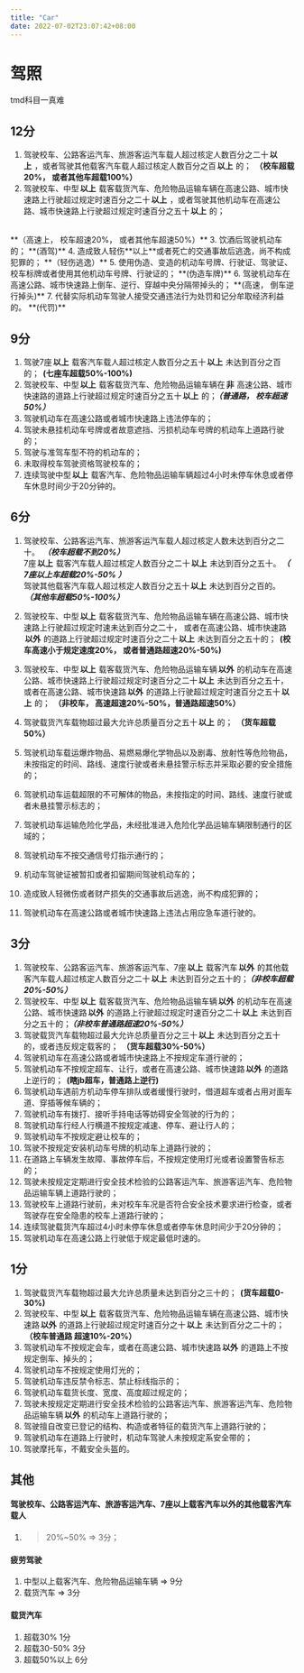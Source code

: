 ```yaml
---
title: "Car"
date: 2022-07-02T23:07:42+08:00
---
```



# 驾照

tmd科目一真难

## 12分
1. 驾驶校车、公路客运汽车、旅游客运汽车载人超过核定人数百分之二十**以上**，或者驾驶其他载客汽车载人超过核定人数百分之百**以上**的； **（校车超载20%， 或者其他车超载100%）**
2. 驾驶校车、中型**以上**载客载货汽车、危险物品运输车辆在高速公路、城市快速路上行驶超过规定时速百分之二十**以上**，或者驾驶其他机动车在高速公路、城市快速路上行驶超过规定时速百分之五十**以上**的； 
<br/>
**（高速上， 校车超速20%， 或者其他车超速50%）**
3. 饮酒后驾驶机动车的； **(酒驾)**
4. 造成致人轻伤**以上**或者死亡的交通事故后逃逸，尚不构成犯罪的； **（轻伤逃逸）**
5. 使用伪造、变造的机动车号牌、行驶证、驾驶证、校车标牌或者使用其他机动车号牌、行驶证的；  **(伪造车牌)**
6. 驾驶机动车在高速公路、城市快速路上倒车、逆行、穿越中央分隔带掉头的；   **(高速， 倒车逆行掉头)**
7. 代替实际机动车驾驶人接受交通违法行为处罚和记分牟取经济利益的。 **(代罚)**
 

## 9分
1. 驾驶7座**以上**载客汽车载人超过核定人数百分之五十**以上**未达到百分之百的； **(七座车超载50%-100%)**
2. 驾驶校车、中型**以上**载客载货汽车、危险物品运输车辆在**非**高速公路、城市快速路的道路上行驶超过规定时速百分之五十**以上**的；**_（普通路， 校车超速50%）_**
3. 驾驶机动车在高速公路或者城市快速路上违法停车的；
4. 驾驶未悬挂机动车号牌或者故意遮挡、污损机动车号牌的机动车上道路行驶的；
5. 驾驶与准驾车型不符的机动车的；
6. 未取得校车驾驶资格驾驶校车的；
7. 连续驾驶中型**以上**载客汽车、危险物品运输车辆超过4小时未停车休息或者停车休息时间少于20分钟的。

## 6分   
1. 驾驶校车、公路客运汽车、旅游客运汽车载人超过核定人数未达到百分之二十。  **_（校车超载不到20%）_** <br/>
7座**以上**载客汽车载人超过核定人数百分之二十**以上**未达到百分之五十。**_（ 7座以上车超载20%-50% ）_** <br/>
驾驶其他载客汽车载人超过核定人数百分之五十**以上**未达到百分之百的。  **_（其他车超载50%-100%）_** <br/>

2. 驾驶校车、中型**以上**载客载货汽车、危险物品运输车辆在高速公路、城市快速路上行驶超过规定时速未达到百分之二十，
或者在高速公路、城市快速路**以外**的道路上行驶超过规定时速百分之二十**以上**未达到百分之五十的；
   **(校车高速小于规定速度20%， 或者普通路超速20%-50%)**
3. 驾驶校车、中型**以上**载客载货汽车、危险物品运输车辆**以外**的机动车在高速公路、城市快速路上行驶超过规定时速百分之二十**以上**未达到百分之五十，或者在高速公路、城市快速路**以外**的道路上行驶超过规定时速百分之五十**以上**的；
**（非校车， 高速超速20%-50%，普通路超速50%）**
4. 驾驶载货汽车载物超过最大允许总质量百分之五十**以上**的； **（货车超载50%）**
5. 驾驶机动车载运爆炸物品、易燃易爆化学物品以及剧毒、放射性等危险物品，未按指定的时间、路线、速度行驶或者未悬挂警示标志并采取必要的安全措施的；
6. 驾驶机动车运载超限的不可解体的物品，未按指定的时间、路线、速度行驶或者未悬挂警示标志的；
7. 驾驶机动车运输危险化学品，未经批准进入危险化学品运输车辆限制通行的区域的；
8. 驾驶机动车不按交通信号灯指示通行的；
9. 机动车驾驶证被暂扣或者扣留期间驾驶机动车的；
10. 造成致人轻微伤或者财产损失的交通事故后逃逸，尚不构成犯罪的；
11. 驾驶机动车在高速公路或者城市快速路上违法占用应急车道行驶的。

## 3分
1. 驾驶校车、公路客运汽车、旅游客运汽车、7座**以上**载客汽车**以外**的其他载客汽车载人超过核定人数百分之二十**以上**未达到百分之五十的；**_（非校车超载20%-50%）_**
2. 驾驶校车、中型**以上**载客载货汽车、危险物品运输车辆**以外**的机动车在高速公路、城市快速路**以外**的道路上行驶超过规定时速百分之二十**以上**未达到百分之五十的；**_（非校车普通路超速20%-50%）_**
3. 驾驶载货汽车载物超过最大允许总质量百分之三十**以上**未达到百分之五十的，或者违反规定载客的； **（货车超载30%-50%）**
4. 驾驶机动车在高速公路或者城市快速路上不按规定车道行驶的；
5. 驾驶机动车不按规定超车、让行，或者在高速公路、城市快速路**以外**的道路上逆行的； **(瞎jb超车，普通路上逆行)**
6. 驾驶机动车遇前方机动车停车排队或者缓慢行驶时，借道超车或者占用对面车道、穿插等候车辆的；
7. 驾驶机动车有拨打、接听手持电话等妨碍安全驾驶的行为的；
8. 驾驶机动车行经人行横道不按规定减速、停车、避让行人的；
9. 驾驶机动车不按规定避让校车的；
10. 驾驶不按规定安装机动车号牌的机动车上道路行驶的；
11. 在道路上车辆发生故障、事故停车后，不按规定使用灯光或者设置警告标志的；
12. 驾驶未按规定定期进行安全技术检验的公路客运汽车、旅游客运汽车、危险物品运输车辆上道路行驶的；
13. 驾驶校车上道路行驶前，未对校车车况是否符合安全技术要求进行检查，或者驾驶存在安全隐患的校车上道路行驶的；
14. 连续驾驶载货汽车超过4小时未停车休息或者停车休息时间少于20分钟的；
15. 驾驶机动车在高速公路上行驶低于规定最低时速的。

## 1分
1. 驾驶载货汽车载物超过最大允许总质量未达到百分之三十的； **(货车超载0-30%)**
2. 驾驶校车、中型**以上**载客载货汽车、危险物品运输车辆在高速公路、城市快速路**以外**的道路上行驶超过规定时速百分之十**以上**未达到百分之二十的； **（校车普通路 超速10%-20%）**
3. 驾驶机动车不按规定会车，或者在高速公路、城市快速路**以外**的道路上不按规定倒车、掉头的；
4. 驾驶机动车不按规定使用灯光的；
5. 驾驶机动车违反禁令标志、禁止标线指示的；
6. 驾驶机动车载货长度、宽度、高度超过规定的；
7. 驾驶未按规定定期进行安全技术检验的公路客运汽车、旅游客运汽车、危险物品运输车辆**以外**的机动车上道路行驶的；
8. 驾驶擅自改变已登记的结构、构造或者特征的载货汽车上道路行驶的；
9. 驾驶机动车在道路上行驶时，机动车驾驶人未按规定系安全带的；
10. 驾驶摩托车，不戴安全头盔的。

## 其他
#### 驾驶校车、公路客运汽车、旅游客运汽车、7座以上载客汽车以外的其他载客汽车载人
 1. > 20%~50% => 3分；
#### 疲劳驾驶
 1. 中型以上载客汽车、危险物品运输车辆 => 9分
 2. 载货汽车 => 3分

#### 载货汽车
1. 超载30% 1分
2. 超载30-50% 3分
3. 超载50%以上 6分


<style>

   strong{
       margin-right: 5px;
       margin-left: 2px;
   }

</style>

<script>
const styleSheet = {
    '以上':'red',
    '以外':'blue',
    '非':'blue'
};
const list = document.querySelectorAll('strong');
list.forEach(item=>{
   if (styleSheet[item.innerText])
       item.style.color = styleSheet[item.innerText];
})
 
</script>
